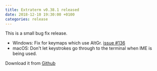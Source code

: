 ```yaml
---
title: Extraterm v0.38.1 released
date: 2018-12-10 19:30:00 +0100
categories: release
---
```


This is a small bug fix release.

* Windows: Fix for keymaps which use AltGr. [issue #136](https://github.com/sedwards2009/extraterm/issues/136)
* macOS: Don't let keystrokes go through to the terminal when IME is being used.

Download it from [Github](https://github.com/sedwards2009/extraterm/releases/tag/v0.38.1)
